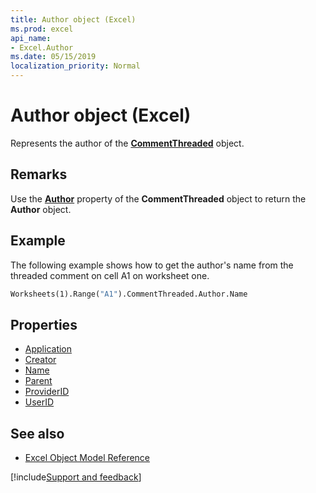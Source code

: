 ```yaml
---
title: Author object (Excel)
ms.prod: excel
api_name:
- Excel.Author
ms.date: 05/15/2019
localization_priority: Normal
---
```



# Author object (Excel)

Represents the author of the **[CommentThreaded](Excel.CommentThreaded.md)** object.


## Remarks

Use the **[Author](Excel.CommentThreaded.Author.md)** property of the **CommentThreaded** object to return the **Author** object. 

## Example

The following example shows how to get the author's name from the threaded comment on cell A1 on worksheet one.

```vb
Worksheets(1).Range("A1").CommentThreaded.Author.Name
```


## Properties

- [Application](Excel.Author.Application.md)
- [Creator](Excel.Author.Creator.md)
- [Name](Excel.Author.Name.md)
- [Parent](Excel.Author.Parent.md)
- [ProviderID](Excel.Author.ProviderID.md)
- [UserID](Excel.Author.UserID.md)


## See also

- [Excel Object Model Reference](overview/Excel/object-model.md)


[!include[Support and feedback](~/includes/feedback-boilerplate.md)]